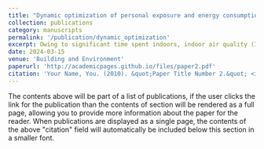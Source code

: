 ```yaml
---
title: "Dynamic optimization of personal exposure and energy consumption while ensuring thermal comfort in a test house"
collection: publications
category: manuscripts
permalink: '/publication/dynamic_optimization'
excerpt: Owing to significant time spent indoors, indoor air quality (IAQ) and thermal comfort are critical to ensure occupants' well-being. Buildings already account for a considerable fraction of developed nations’ energy consumption, primarily for maintaining thermal comfort. Measures to improve IAQ can further increase the energy demand. Thus, optimizing IAQ, energy consumption, and thermal comfort is critical. This work presents a dynamic optimization model to investigate the complex and interdependent relationship between personal exposure to particulate matter (PM), thermal comfort, and energy consumption in a test house during typical cooking activities and intense holiday cooking. Surface deposition dominated PM removal for both scenarios (72–78 %). During optimization of the cost function with higher weightage for exposure, exfiltration became the primary PM removal mechanism due to the increased outdoor-indoor air change rate. However, this also increased air conditioning energy consumption. Adding a filter to the recirculation system and increasing the indoor set temperature can save energy while maintaining the same level of exposure reduction achieved via exfiltration alone. Simulations corresponding to higher outdoor temperatures demonstrated that increasing the indoor set temperature from 25°C to 27°C reduces exposure and energy consumption relative to the benchmark without considerable compromise to the comfort level. A high normalized exposure reduction results in an energy-efficient system but might not always translate to a desirable exposure reduction, thus indicating an energy-exposure trade-off.
date: 2024-03-15
venue: 'Building and Environment'
paperurl: 'http://academicpages.github.io/files/paper2.pdf'
citation: 'Your Name, You. (2010). &quot;Paper Title Number 2.&quot; <i>Journal 1</i>. 1(2).'
---
```


The contents above will be part of a list of publications, if the user clicks the link for the publication than the contents of section will be rendered as a full page, allowing you to provide more information about the paper for the reader. When publications are displayed as a single page, the contents of the above "citation" field will automatically be included below this section in a smaller font.
